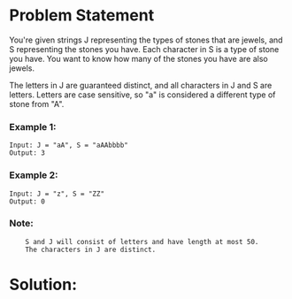 # Problem Statement

You're given strings J representing the types of stones that are jewels, and S representing the stones you have.  Each character in S is a type of stone you have.  You want to know how many of the stones you have are also jewels.

The letters in J are guaranteed distinct, and all characters in J and S are letters. Letters are case sensitive, so "a" is considered a different type of stone from "A".


### Example 1:

```
Input: J = "aA", S = "aAAbbbb"
Output: 3
```

### Example 2:

```
Input: J = "z", S = "ZZ"
Output: 0
```

### Note:

```
    S and J will consist of letters and have length at most 50.
    The characters in J are distinct.
```


# Solution:

